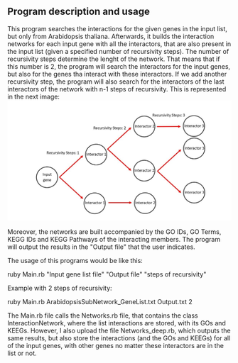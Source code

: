 ## Program description and usage
This program searches the interactions for the given genes in the input list, but only from Arabidopsis thaliana.
Afterwards, it builds the interaction networks for each input gene with all the interactors, that are also present in the input list (given a specified number of recursivity steps).
The number of recursivity steps determine the lenght of the network. That means that if this number is 2, the program will search the interactors for the input genes, but also for the genes tha interact with
these interactors. If we add another recursivity step, the program will also search for the interactors of the last interactors of the network with n-1 steps of recursivity. This is represented in the next image:
![Recursivity steps](./FOTO.jpg)

Moreover, the networks are built accompanied by the GO IDs, GO Terms, KEGG IDs and KEGG Pathways of the interacting members. The program will output the results in the "Output file" that the user indicates.

The usage of this programs would be like this:

ruby Main.rb "Input gene list file" "Output file" "steps of recursivity"

Example with 2 steps of recursivity:

ruby Main.rb ArabidopsisSubNetwork_GeneList.txt Output.txt 2

The Main.rb file calls the Networks.rb file, that contains the class InteractionNetwork, where the list interactions are stored, with its GOs and KEEGs. However, I also upload the file Networks_deep.rb, which outputs the same results, but also store the interactions (and the GOs and KEEGs) for all of the input genes, with other genes no matter these interactors are in the list or not. 


